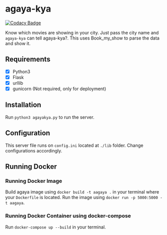 # agaya-kya

[![Codacy Badge](https://api.codacy.com/project/badge/Grade/3de08b1346d84652a7000f4116e3c0c2)](https://app.codacy.com/app/Jithinqw/agaya-kya?utm_source=github.com&utm_medium=referral&utm_content=Jithinqw/agaya-kya&utm_campaign=Badge_Grade_Dashboard)

Know which movies are showing in your city. Just pass the city name and ```agaya-kya``` can tell agaya-kya?. 
This uses Book_my_show to parse the data and show it.

## Requirements

- [x] Python3 
- [x] Flask
- [x] urllib
- [x] gunicorn (Not required, only for deployment)

## Installation 

Run ```python3 agayakya.py``` to run the server. 

## Configuration 

This server file runs on ```config.ini``` located at ```./lib``` folder. Change configurations accordingly. 

## Running Docker

### Running Docker Image
Build agaya image using ```docker build -t aagaya .``` in your terminal where your ```Dockerfile``` is located. 
Run the image using ```docker run -p 5000:5000 -t aagaya```.

### Running Docker Container using docker-compose

Run ```docker-compose up --build``` in your terminal.